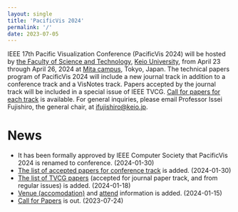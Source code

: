 ```yaml
---
layout: single
title: 'PacificVis 2024'
permalink: '/'
date: 2023-07-05
---
```


IEEE 17th Pacific Visualization Conference (PacificVis 2024) will be hosted by [the Faculty of Science and Technology](https://www.st.keio.ac.jp/en/),  [Keio University](https://www.keio.ac.jp/en/), from April 23 through April 26, 2024 at [Mita campus](https://www.keio.ac.jp/en/maps/mita.html), Tokyo, Japan. The technical papers program of PacificVis 2024 will include a new journal track in addition to a conference track and a VisNotes track. Papers accepted by the journal track will be included in a special issue of IEEE TVCG. [Call for papers for each track](https://pacificvis.github.io/pvis2024/cfp/) is available. For general inquiries, please email Professor Issei Fujishiro, the general chair, at [ifujishiro@keio.jp](mailto:ifujishiro@keio.jp).

# News

- It has been formally approved by IEEE Computer Society that PacificVis 2024 is renamed to conference. (2024-01-30)
- [The list of accepted papers for conference track](https://pacificvis.github.io/pvis2024/accepted/#papers-accepted-in-conference-track) is added. (2024-01-30)
- [The list of TVCG papers](https://pacificvis.github.io/pvis2024/accepted/) (accepted for journal paper track, and from regular issues) is added. (2024-01-18)
- [Venue (accomodation)](/pvis2024/venue/) and [attend](/pvis2024/registration/) information is added. (2024-01-15)
- [Call for Papers](/pvis2024/cfp/) is out. (2023-07-24)

